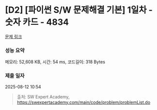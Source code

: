 # [D2] [파이썬 S/W 문제해결 기본] 1일차 - 숫자 카드 - 4834 

[문제 링크](https://swexpertacademy.com/main/code/problem/problemDetail.do?contestProbId=AWTLVouKpUgDFAVT) 

### 성능 요약

메모리: 52,608 KB, 시간: 54 ms, 코드길이: 318 Bytes

### 제출 일자

2025-08-12 10:54



> 출처: SW Expert Academy, https://swexpertacademy.com/main/code/problem/problemList.do